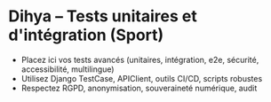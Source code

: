 # Dihya – Tests unitaires et d'intégration (Sport)

- Placez ici vos tests avancés (unitaires, intégration, e2e, sécurité, accessibilité, multilingue)
- Utilisez Django TestCase, APIClient, outils CI/CD, scripts robustes
- Respectez RGPD, anonymisation, souveraineté numérique, audit
